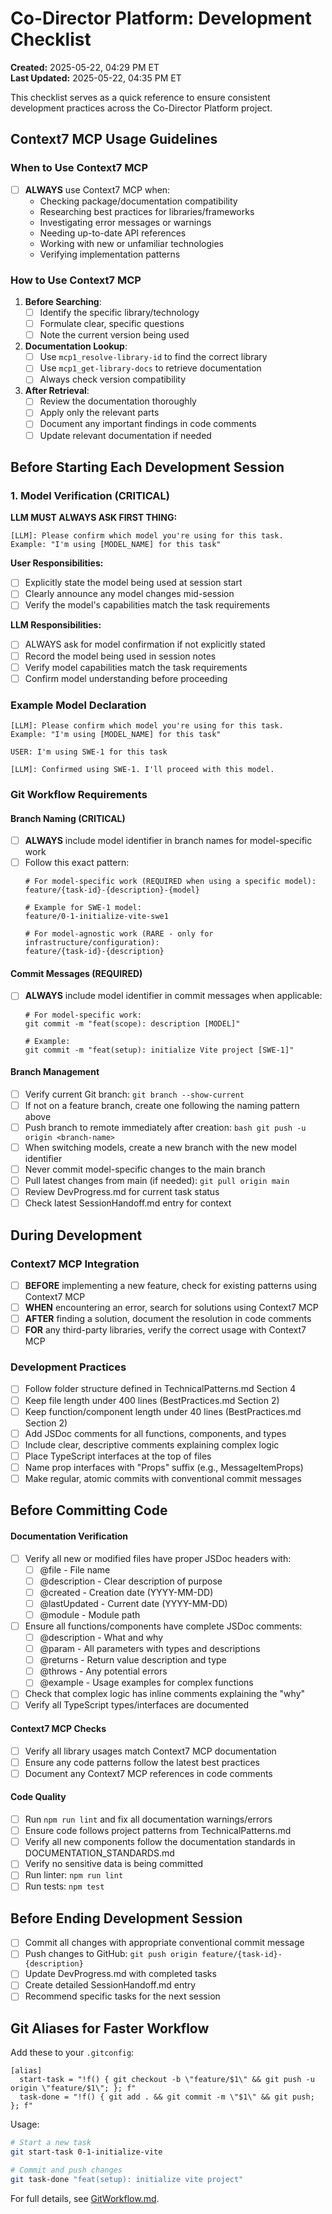 # Co-Director Platform: Development Checklist

**Created:** 2025-05-22, 04:29 PM ET  
**Last Updated:** 2025-05-22, 04:35 PM ET

This checklist serves as a quick reference to ensure consistent development practices across the Co-Director Platform project.

## Context7 MCP Usage Guidelines

### When to Use Context7 MCP
- [ ] **ALWAYS** use Context7 MCP when:
  - Checking package/documentation compatibility
  - Researching best practices for libraries/frameworks
  - Investigating error messages or warnings
  - Needing up-to-date API references
  - Working with new or unfamiliar technologies
  - Verifying implementation patterns

### How to Use Context7 MCP
1. **Before Searching**:
   - [ ] Identify the specific library/technology
   - [ ] Formulate clear, specific questions
   - [ ] Note the current version being used

2. **Documentation Lookup**:
   - [ ] Use `mcp1_resolve-library-id` to find the correct library
   - [ ] Use `mcp1_get-library-docs` to retrieve documentation
   - [ ] Always check version compatibility

3. **After Retrieval**:
   - [ ] Review the documentation thoroughly
   - [ ] Apply only the relevant parts
   - [ ] Document any important findings in code comments
   - [ ] Update relevant documentation if needed

## Before Starting Each Development Session

### 1. Model Verification (CRITICAL)
**LLM MUST ALWAYS ASK FIRST THING:**
```
[LLM]: Please confirm which model you're using for this task.
Example: "I'm using [MODEL_NAME] for this task"
```

**User Responsibilities:**
- [ ] Explicitly state the model being used at session start
- [ ] Clearly announce any model changes mid-session
- [ ] Verify the model's capabilities match the task requirements

**LLM Responsibilities:**
- [ ] ALWAYS ask for model confirmation if not explicitly stated
- [ ] Record the model being used in session notes
- [ ] Verify model capabilities match the task requirements
- [ ] Confirm model understanding before proceeding

### Example Model Declaration
```
[LLM]: Please confirm which model you're using for this task.
Example: "I'm using [MODEL_NAME] for this task"

USER: I'm using SWE-1 for this task

[LLM]: Confirmed using SWE-1. I'll proceed with this model.
```

### Git Workflow Requirements

#### Branch Naming (CRITICAL)
- [ ] **ALWAYS** include model identifier in branch names for model-specific work
- [ ] Follow this exact pattern:
  ```
  # For model-specific work (REQUIRED when using a specific model):
  feature/{task-id}-{description}-{model}
  
  # Example for SWE-1 model:
  feature/0-1-initialize-vite-swe1
  
  # For model-agnostic work (RARE - only for infrastructure/configuration):
  feature/{task-id}-{description}
  ```

#### Commit Messages (REQUIRED)
- [ ] **ALWAYS** include model identifier in commit messages when applicable:
  ```
  # For model-specific work:
  git commit -m "feat(scope): description [MODEL]"
  
  # Example:
  git commit -m "feat(setup): initialize Vite project [SWE-1]"
  ```

#### Branch Management
- [ ] Verify current Git branch: `git branch --show-current`
- [ ] If not on a feature branch, create one following the naming pattern above
- [ ] Push branch to remote immediately after creation:
      ```bash
      git push -u origin <branch-name>
      ```
- [ ] When switching models, create a new branch with the new model identifier
- [ ] Never commit model-specific changes to the main branch
- [ ] Pull latest changes from main (if needed): `git pull origin main`
- [ ] Review DevProgress.md for current task status
- [ ] Check latest SessionHandoff.md entry for context

## During Development

### Context7 MCP Integration
- [ ] **BEFORE** implementing a new feature, check for existing patterns using Context7 MCP
- [ ] **WHEN** encountering an error, search for solutions using Context7 MCP
- [ ] **AFTER** finding a solution, document the resolution in code comments
- [ ] **FOR** any third-party libraries, verify the correct usage with Context7 MCP

### Development Practices
- [ ] Follow folder structure defined in TechnicalPatterns.md Section 4
- [ ] Keep file length under 400 lines (BestPractices.md Section 2)
- [ ] Keep function/component length under 40 lines (BestPractices.md Section 2)
- [ ] Add JSDoc comments for all functions, components, and types
- [ ] Include clear, descriptive comments explaining complex logic
- [ ] Place TypeScript interfaces at the top of files
- [ ] Name prop interfaces with "Props" suffix (e.g., MessageItemProps)
- [ ] Make regular, atomic commits with conventional commit messages

## Before Committing Code

#### Documentation Verification
- [ ] Verify all new or modified files have proper JSDoc headers with:
  - [ ] @file - File name
  - [ ] @description - Clear description of purpose
  - [ ] @created - Creation date (YYYY-MM-DD)
  - [ ] @lastUpdated - Current date (YYYY-MM-DD)
  - [ ] @module - Module path
- [ ] Ensure all functions/components have complete JSDoc comments:
  - [ ] @description - What and why
  - [ ] @param - All parameters with types and descriptions
  - [ ] @returns - Return value description and type
  - [ ] @throws - Any potential errors
  - [ ] @example - Usage examples for complex functions
- [ ] Check that complex logic has inline comments explaining the "why"
- [ ] Verify all TypeScript types/interfaces are documented

#### Context7 MCP Checks
- [ ] Verify all library usages match Context7 MCP documentation
- [ ] Ensure any code patterns follow the latest best practices
- [ ] Document any Context7 MCP references in code comments

#### Code Quality
- [ ] Run `npm run lint` and fix all documentation warnings/errors
- [ ] Ensure code follows project patterns from TechnicalPatterns.md
- [ ] Verify all new components follow the documentation standards in DOCUMENTATION_STANDARDS.md
- [ ] Verify no sensitive data is being committed
- [ ] Run linter: `npm run lint`
- [ ] Run tests: `npm test`

## Before Ending Development Session

- [ ] Commit all changes with appropriate conventional commit message
- [ ] Push changes to GitHub: `git push origin feature/{task-id}-{description}`
- [ ] Update DevProgress.md with completed tasks
- [ ] Create detailed SessionHandoff.md entry
- [ ] Recommend specific tasks for the next session

## Git Aliases for Faster Workflow

Add these to your `.gitconfig`:
```
[alias]
  start-task = "!f() { git checkout -b \"feature/$1\" && git push -u origin \"feature/$1\"; }; f"
  task-done = "!f() { git add . && git commit -m \"$1\" && git push; }; f"
```

Usage:
```bash
# Start a new task
git start-task 0-1-initialize-vite

# Commit and push changes
git task-done "feat(setup): initialize vite project"
```

For full details, see [GitWorkflow.md](./GitWorkflow.md).
